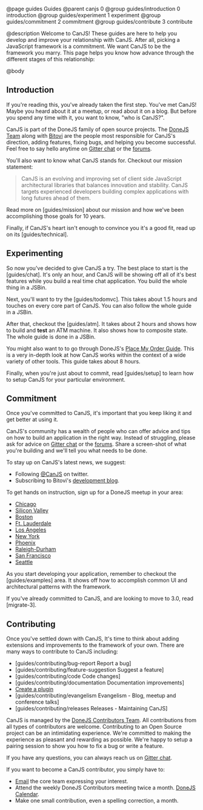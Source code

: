 @page guides Guides
@parent canjs 0
@group guides/introduction 0 introduction
@group guides/experiment 1 experiment
@group guides/commitment 2 commitment
@group guides/contribute 3 contribute

@description Welcome to CanJS! These guides are here to help you develop and improve your relationship with
CanJS. After all, picking a JavaScript framework is a commitment.  We want CanJS to be the
framework you marry.  This page helps you know how advance through the different stages of this
relationship:

@body


## Introduction

If you're reading this, you've already taken the first step. You've met CanJS!  Maybe you
heard about it at a meetup, or read about it on a blog. But before you spend any time with it, you want to know, "who is CanJS?".

CanJS is part of the DoneJS family of open source projects.  The [DoneJS Team](https://donejs.com/About.html#section=section_Team) along with [Bitovi](http://bitovi.com)
are the people most responsible for CanJS's direction, adding features, fixing bugs, and helping
you become successful. Feel free to say hello anytime on [Gitter chat](https://gitter.im/canjs/canjs) or the [forums](http://forums.donejs.com/c/canjs).

You'll also want to know what CanJS stands for. Checkout our mission statement:

> CanJS is an evolving and improving set of client side JavaScript architectural libraries that balances innovation and stability.
> CanJS targets experienced developers building complex applications with long futures ahead of them.

Read more on [guides/mission] about our mission and how we've been accomplishing those goals for
10 years.

Finally, if CanJS's heart isn't enough to convince you it's a good fit, read up on its
[guides/technical].


## Experimenting

So now you've decided to give CanJS a try.
The best place to start is the [guides/chat].
It's only an hour, and CanJS will be showing off all of it's best features while you build
a real time chat application.  You build the whole thing in a JSBin.

Next, you'll want to try the [guides/todomvc].  This takes about 1.5 hours and touches on
every core part of CanJS.  You can also follow the whole guide in a JSBin.

After that, checkout the [guides/atm].  It takes about 2 hours and shows how to build and __test__
an ATM machine. It also shows how to composite state.  The whole guide is done in a JSBin.

You might also want to to go through DoneJS's [Place My Order Guide](https://donejs.com/place-my-order.html).  This is a very in-depth
look at how CanJS works within the context of a wide variety of other tools.  This guide takes
about 8 hours.

Finally, when you're just about to commit, read [guides/setup] to learn how to setup
CanJS for your particular environment.

## Commitment

Once you've committed to CanJS, it's important that you keep liking it and
get better at using it.  

CanJS's community has a wealth of people who can offer advice and tips on
how to build an application in the right way. Instead of struggling,
please ask for advice on [Gitter chat](https://gitter.im/canjs/canjs) or the [forums](http://forums.donejs.com/c/canjs).  Share a screen-shot of what you're building
and we'll tell you what needs to be done.

To stay up on CanJS's latest news, we suggest:

 - Following [@CanJS](https://twitter.com/canjs) on twitter.
 - Subscribing to Bitovi's [development blog](http://blog.bitovi.com/category/development/).

To get hands on instruction, sign up for a DoneJS meetup in your area:

- [Chicago](http://www.meetup.com/DoneJS-Chicago/)
- [Silicon Valley](http://www.meetup.com/DoneJS-Silicon-Valley/)
- [Boston](http://www.meetup.com/DoneJS-Boston/)
- [Ft. Lauderdale](http://www.meetup.com/DoneJS-Fort-Lauderdale/)
- [Los Angeles](http://www.meetup.com/DoneJS-LA/)
- [New York](http://www.meetup.com/DoneJS-NYC/)
- [Phoenix](http://www.meetup.com/DoneJS-Phoenix/)
- [Raleigh-Durham](http://www.meetup.com/DoneJS-raleigh-durham/)
- [San Francisco](http://www.meetup.com/DoneJS-San-Francisco/)
- [Seattle](http://www.meetup.com/DoneJS-Seattle/)

As you start developing your application, remember to checkout the [guides/examples]
area.  It shows off how to accomplish common UI and architectural patterns with the framework.

If you've already committed to CanJS, and are looking to move to 3.0, read [migrate-3].

## Contributing

Once you've settled down with CanJS, It's time to think about adding extensions and improvements to the framework of your own. There are many ways to contribute to
CanJS including:

 - [guides/contributing/bug-report Report a bug]
 - [guides/contributing/feature-suggestion Suggest a feature]
 - [guides/contributing/code Code changes]
 - [guides/contributing/documentation Documentation improvements]
 - [Create a plugin](https://donejs.com/plugin.html)
 - [guides/contributing/evangelism Evangelism - Blog, meetup and conference talks]
 - [guides/contributing/releases Releases - Maintaining CanJS]

CanJS is managed by the [DoneJS Contributors Team](https://donejs.com/About.html#section=section_Team).
All contributions from all types of contributors are welcome. Contributing
to an Open Source project can be an intimidating experience.  We're
committed to making the experience as pleasant and rewarding as possible.  We're happy to setup a
pairing session to show you how to fix a bug or write a feature.  

If you have any questions, you can always reach us on [Gitter chat](https://gitter.im/canjs/canjs).

If you want to become a CanJS contributor, you simply have to:

 - [Email](mailto:contact@bitovi.com) the core team expressing your interest.
 - Attend the weekly DoneJS Contributors meeting twice a month. [DoneJS Calendar](https://www.google.com/calendar/embed?src=jupiterjs.com_g27vck36nifbnqrgkctkoanqb4%40group.calendar.google.com&ctz=America/Chicago).
 - Make one small contribution, even a spelling correction, a month.
